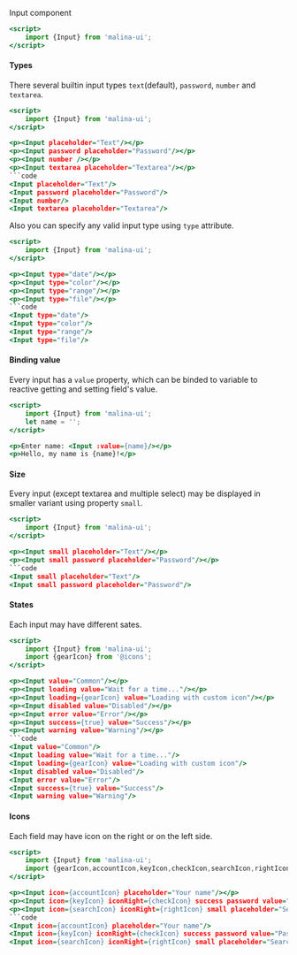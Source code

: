 Input component

```htm
<script>
    import {Input} from 'malina-ui';
</script>
```

#### Types

There several builtin input types `text`(default), `password`, `number` and `textarea`. 

```htm example
<script>
    import {Input} from 'malina-ui';
</script>

<p><Input placeholder="Text"/></p>
<p><Input password placeholder="Password"/></p>
<p><Input number /></p>
<p><Input textarea placeholder="Textarea"/></p>
```code
<Input placeholder="Text"/>
<Input password placeholder="Password"/>
<Input number/>
<Input textarea placeholder="Textarea"/>  
```

Also you can specify any valid input type using `type` attribute.

```htm example
<script>
    import {Input} from 'malina-ui';
</script>

<p><Input type="date"/></p>
<p><Input type="color"/></p>
<p><Input type="range"/></p>
<p><Input type="file"/></p>
```code
<Input type="date"/>
<Input type="color"/>
<Input type="range"/>
<Input type="file"/>
```

#### Binding value

Every input has a <code>value</code> property, which can be binded to variable to reactive getting and setting field's value.

```htm example
<script>
    import {Input} from 'malina-ui';
    let name = '';
</script>

<p>Enter name: <Input :value={name}/></p>
<p>Hello, my name is {name}!</p>
```

#### Size

Every input (except textarea and multiple select) may be displayed in smaller variant using property  <code>small</code>.

```htm example
<script>
    import {Input} from 'malina-ui';
</script>

<p><Input small placeholder="Text"/></p>
<p><Input small password placeholder="Password"/></p>
```code
<Input small placeholder="Text"/>
<Input small password placeholder="Password"/>
```

#### States

Each input may have different sates.

```htm example
<script>
    import {Input} from 'malina-ui';
    import {gearIcon} from '@icons';
</script>

<p><Input value="Common"/></p>
<p><Input loading value="Wait for a time..."/></p>
<p><Input loading={gearIcon} value="Loading with custom icon"/></p>
<p><Input disabled value="Disabled"/></p>
<p><Input error value="Error"/></p>
<p><Input success={true} value="Success"/></p>
<p><Input warning value="Warning"/></p>
```code
<Input value="Common"/>
<Input loading value="Wait for a time..."/>
<Input loading={gearIcon} value="Loading with custom icon"/>
<Input disabled value="Disabled"/>
<Input error value="Error"/>
<Input success={true} value="Success"/>
<Input warning value="Warning"/>
```

#### Icons

Each field may have icon on the right or on the left side.

```htm example
<script>
    import {Input} from 'malina-ui';
    import {gearIcon,accountIcon,keyIcon,checkIcon,searchIcon,rightIcon} from '@icons';
</script>

<p><Input icon={accountIcon} placeholder="Your name"/></p>
<p><Input icon={keyIcon} iconRight={checkIcon} success password value="Password"/></p>
<p><Input icon={searchIcon} iconRight={rightIcon} small placeholder="Search..."/></p>
```code
<Input icon={accountIcon} placeholder="Your name"/>
<Input icon={keyIcon} iconRight={checkIcon} success password value="Password"/>
<Input icon={searchIcon} iconRight={rightIcon} small placeholder="Search..."/>
```